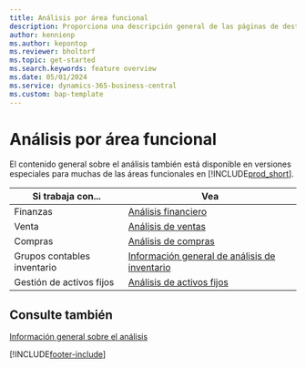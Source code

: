 ```yaml
---
title: Análisis por área funcional
description: Proporciona una descripción general de las páginas de destino específicas del área funcional para el análisis en Business Central.
author: kennienp
ms.author: kepontop
ms.reviewer: bholtorf
ms.topic: get-started
ms.search.keywords: feature overview
ms.date: 05/01/2024
ms.service: dynamics-365-business-central
ms.custom: bap-template
---
```


# <a name="analytics-by-functional-area"></a>Análisis por área funcional

El contenido general sobre el análisis también está disponible en versiones especiales para muchas de las áreas funcionales en [!INCLUDE[prod_short](includes/prod_short.md)]. 

| Si trabaja con... | Vea |
| --- | --- |
| Finanzas | [Análisis financiero](bi.md) |
| Venta | [Análisis de ventas](sales-analytics-overview.md) |
| Compras | [Análisis de compras](purchasing-analytics-overview.md) |
| Grupos contables inventario | [Información general de análisis de inventario](inventory-analytics-overview.md) |
| Gestión de activos fijos | [Análisis de activos fijos](fa-analytics-overview.md) |


## <a name="see-also"></a>Consulte también

[Información general sobre el análisis](reports-bi-reporting.md)  

[!INCLUDE[footer-include](includes/footer-banner.md)]
